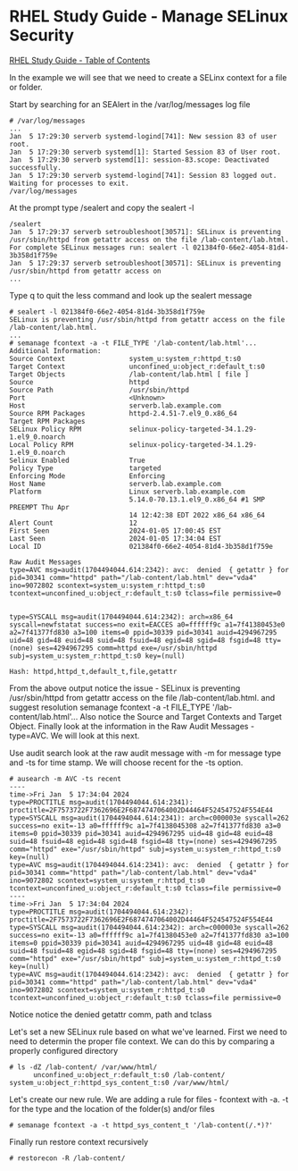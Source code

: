 # RHEL Study Guide - Manage SELinux Security


[RHEL Study Guide - Table of Contents](https://github.com/pslucas0212/RHEL-Study-Guide)  

In the example we will see that we need to create a SELinx context for a file or folder.

Start by searching for an SEAlert in the /var/log/messages log file
```
# /var/log/messages
...
Jan  5 17:29:30 serverb systemd-logind[741]: New session 83 of user root.
Jan  5 17:29:30 serverb systemd[1]: Started Session 83 of User root.
Jan  5 17:29:30 serverb systemd[1]: session-83.scope: Deactivated successfully.
Jan  5 17:29:30 serverb systemd-logind[741]: Session 83 logged out. Waiting for processes to exit.
/var/log/messages
```

At the prompt type /sealert and copy the sealert -l <message-id>
```
/sealert
Jan  5 17:29:37 serverb setroubleshoot[30571]: SELinux is preventing /usr/sbin/httpd from getattr access on the file /lab-content/lab.html. For complete SELinux messages run: sealert -l 021384f0-66e2-4054-81d4-3b358d1f759e
Jan  5 17:29:37 serverb setroubleshoot[30571]: SELinux is preventing /usr/sbin/httpd from getattr access on
...
```

Type q to quit the less command and look up the sealert message
```
# sealert -l 021384f0-66e2-4054-81d4-3b358d1f759e
SELinux is preventing /usr/sbin/httpd from getattr access on the file /lab-content/lab.html.
...
# semanage fcontext -a -t FILE_TYPE '/lab-content/lab.html'...
Additional Information:
Source Context                system_u:system_r:httpd_t:s0
Target Context                unconfined_u:object_r:default_t:s0
Target Objects                /lab-content/lab.html [ file ]
Source                        httpd
Source Path                   /usr/sbin/httpd
Port                          <Unknown>
Host                          serverb.lab.example.com
Source RPM Packages           httpd-2.4.51-7.el9_0.x86_64
Target RPM Packages           
SELinux Policy RPM            selinux-policy-targeted-34.1.29-1.el9_0.noarch
Local Policy RPM              selinux-policy-targeted-34.1.29-1.el9_0.noarch
Selinux Enabled               True
Policy Type                   targeted
Enforcing Mode                Enforcing
Host Name                     serverb.lab.example.com
Platform                      Linux serverb.lab.example.com
                              5.14.0-70.13.1.el9_0.x86_64 #1 SMP PREEMPT Thu Apr
                              14 12:42:38 EDT 2022 x86_64 x86_64
Alert Count                   12
First Seen                    2024-01-05 17:00:45 EST
Last Seen                     2024-01-05 17:34:04 EST
Local ID                      021384f0-66e2-4054-81d4-3b358d1f759e

Raw Audit Messages
type=AVC msg=audit(1704494044.614:2342): avc:  denied  { getattr } for  pid=30341 comm="httpd" path="/lab-content/lab.html" dev="vda4" ino=9072802 scontext=system_u:system_r:httpd_t:s0 tcontext=unconfined_u:object_r:default_t:s0 tclass=file permissive=0


type=SYSCALL msg=audit(1704494044.614:2342): arch=x86_64 syscall=newfstatat success=no exit=EACCES a0=ffffff9c a1=7f41380453e0 a2=7f41377fd830 a3=100 items=0 ppid=30339 pid=30341 auid=4294967295 uid=48 gid=48 euid=48 suid=48 fsuid=48 egid=48 sgid=48 fsgid=48 tty=(none) ses=4294967295 comm=httpd exe=/usr/sbin/httpd subj=system_u:system_r:httpd_t:s0 key=(null)

Hash: httpd,httpd_t,default_t,file,getattr
```

From the above output notice the issue - SELinux is preventing /usr/sbin/httpd from getattr access on the file /lab-content/lab.html. and suggest resolution  semanage fcontext -a -t FILE_TYPE '/lab-content/lab.html'...  Also notice the Source and Target Contexts and Target Object.  Finally look at the information in the Raw Audit Messages - type=AVC.  We will look at this next.

Use audit search look at the raw audit message with -m for message type and -ts for time stamp.  We will choose recent for the -ts option.

```
# ausearch -m AVC -ts recent
----
time->Fri Jan  5 17:34:04 2024
type=PROCTITLE msg=audit(1704494044.614:2341): proctitle=2F7573722F7362696E2F6874747064002D44464F524547524F554E44
type=SYSCALL msg=audit(1704494044.614:2341): arch=c000003e syscall=262 success=no exit=-13 a0=ffffff9c a1=7f4138045308 a2=7f41377fd830 a3=0 items=0 ppid=30339 pid=30341 auid=4294967295 uid=48 gid=48 euid=48 suid=48 fsuid=48 egid=48 sgid=48 fsgid=48 tty=(none) ses=4294967295 comm="httpd" exe="/usr/sbin/httpd" subj=system_u:system_r:httpd_t:s0 key=(null)
type=AVC msg=audit(1704494044.614:2341): avc:  denied  { getattr } for  pid=30341 comm="httpd" path="/lab-content/lab.html" dev="vda4" ino=9072802 scontext=system_u:system_r:httpd_t:s0 tcontext=unconfined_u:object_r:default_t:s0 tclass=file permissive=0
----
time->Fri Jan  5 17:34:04 2024
type=PROCTITLE msg=audit(1704494044.614:2342): proctitle=2F7573722F7362696E2F6874747064002D44464F524547524F554E44
type=SYSCALL msg=audit(1704494044.614:2342): arch=c000003e syscall=262 success=no exit=-13 a0=ffffff9c a1=7f41380453e0 a2=7f41377fd830 a3=100 items=0 ppid=30339 pid=30341 auid=4294967295 uid=48 gid=48 euid=48 suid=48 fsuid=48 egid=48 sgid=48 fsgid=48 tty=(none) ses=4294967295 comm="httpd" exe="/usr/sbin/httpd" subj=system_u:system_r:httpd_t:s0 key=(null)
type=AVC msg=audit(1704494044.614:2342): avc:  denied  { getattr } for  pid=30341 comm="httpd" path="/lab-content/lab.html" dev="vda4" ino=9072802 scontext=system_u:system_r:httpd_t:s0 tcontext=unconfined_u:object_r:default_t:s0 tclass=file permissive=0
```

Notice notice the denied getattr comm, path and tclass

Let's set a new SELinux rule based on what we've learned.  First we need to need to determin the proper file context.  We can do this by comparing a properly configured directory
```
# ls -dZ /lab-content/ /var/www/html/
      unconfined_u:object_r:default_t:s0 /lab-content/
system_u:object_r:httpd_sys_content_t:s0 /var/www/html/
```

Let's create our new rule.  We are adding a rule for files - fcontext with -a.  -t for the type and the location of the folder(s) and/or files
```
# semanage fcontext -a -t httpd_sys_content_t '/lab-content(/.*)?'
```

Finally run restore context recursively
```
# restorecon -R /lab-content/
```
